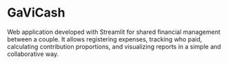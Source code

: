 # GaViCash
Web application developed with Streamlit for shared financial management between a couple. It allows registering expenses, tracking who paid, calculating contribution proportions, and visualizing reports in a simple and collaborative way.
